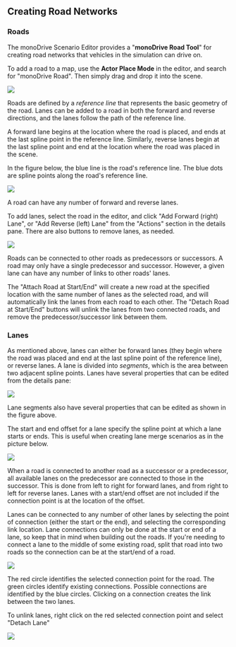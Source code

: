 ## Creating Road Networks

### Roads
The monoDrive Scenario Editor provides a "__monoDrive Road Tool__" 
for creating road networks that vehicles in the simulation can drive on. 

To add a road to a map, use the __Actor Place Mode__ in the editor, and search for "monoDrive Road". Then simply drag and drop it into the scene.

<img class='wide_img' src="https://github.com/monoDriveIO/documentation/raw/lane_tool/WikiPhotos/scenario_editor/roads/monoDrive_road_tool.PNG"/>

Roads are defined by a _reference line_ that represents the basic geometry of the road. Lanes can be added to a road in both the forward and reverse directions, and the lanes follow the path of the reference line. 

A forward lane begins at the location where the road is placed, and ends at the last spline point in the reference line. Similarly, reverse lanes begin at the last spline point and end at the location where the road was placed in the scene.

In the figure below, the blue line is the road's reference line. The blue dots are spline points along the road's reference line.

<img class='wide_img' src="https://github.com/monoDriveIO/documentation/raw/lane_tool/WikiPhotos/scenario_editor/roads/reference_line.PNG"/>

A road can have any number of forward and reverse lanes.

To add lanes, select the road in the editor, and click "Add Forward (right) Lane", or "Add Reverse (left) Lane" from the "Actions" section in the details pane. There are also buttons to remove lanes, as needed.

<img class='lg_img' src="https://github.com/monoDriveIO/documentation/raw/lane_tool/WikiPhotos/scenario_editor/roads/road_actions.PNG"/>

Roads can be connected to other roads as predecessors or successors. A road may only have a single predecessor and successor. However, a given lane can have any number of links to other roads' lanes.

The "Attach Road at Start/End" will create a new road at the specified location with the same number of lanes as the selected road, and will automatically link the lanes from each road to each other. The "Detach Road at Start/End" buttons will unlink the lanes from two connected roads, and remove the predecessor/successor link between them.

### Lanes

As mentioned above, lanes can either be forward lanes (they begin where the road was placed and end at the last spline point of the reference line), or reverse lanes. A lane is divided into _segments_, which is the area between two adjacent spline points. Lanes have several properties that can be edited from the details pane:

<img class='lg_img' src="https://github.com/monoDriveIO/documentation/raw/lane_tool/WikiPhotos/scenario_editor/roads/lane_properties.PNG"/>

Lane segments also have several properties that can be edited as shown in the figure above.

The start and end offset for a lane specify the spline point at which a lane starts or ends. This is useful when creating lane merge scenarios as in the picture below.

<img class='wide_img' src="https://github.com/monoDriveIO/documentation/raw/lane_tool/WikiPhotos/scenario_editor/roads/lane_offsets.PNG"/>

When a road is connected to another road as a successor or a predecessor, all available lanes on the predecessor are connected to those in the successor. This is done from left to right for forward lanes, and from right to left for reverse lanes. Lanes with a start/end offset are not included if the connection point is at the location of the offset.

Lanes can be connected to any number of other lanes by selecting the point of connection (either the start or the end), and selecting the corresponding link location. Lane connections can only be done at the start or end of a lane, so keep that in mind when building out the roads. If you're needing to connect a lane to the middle of some existing road, split that road into two roads so the connection can be at the start/end of a road.

<img class='wide_img' src="https://github.com/monoDriveIO/documentation/raw/lane_tool/WikiPhotos/scenario_editor/roads/connecting_lanes.gif"/>

The red circle identifies the selected connection point for the road. The green circles identify existing connections. Possible connections are identified by the blue circles. Clicking on a connection creates the link between the two lanes.

To unlink lanes, right click on the red selected connection point and select "Detach Lane"

<img class='lg_img' src="https://github.com/monoDriveIO/documentation/raw/lane_tool/WikiPhotos/scenario_editor/roads/disconnect_lane_menu.PNG"/>

